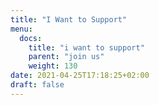 ```yaml
---
title: "I Want to Support"
menu:
  docs:
    title: "i want to support"
    parent: "join us"
    weight: 130
date: 2021-04-25T17:18:25+02:00
draft: false
---
```



